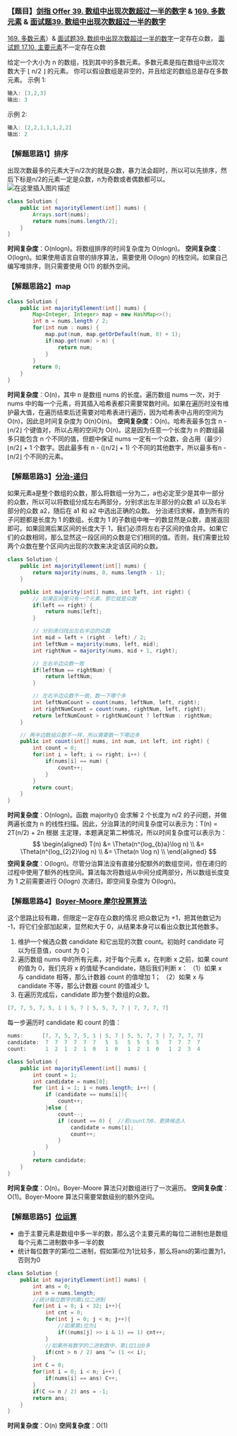 ### 【题目】[剑指 Offer 39. 数组中出现次数超过一半的数字](https://leetcode-cn.com/problems/shu-zu-zhong-chu-xian-ci-shu-chao-guo-yi-ban-de-shu-zi-lcof/submissions/) & [169. 多数元素](https://leetcode-cn.com/problems/majority-element/) & [面试题39. 数组中出现次数超过一半的数字](https://leetcode-cn.com/problems/shu-zu-zhong-chu-xian-ci-shu-chao-guo-yi-ban-de-shu-zi-lcof/submissions/)
[169. 多数元素](https://leetcode-cn.com/problems/majority-element/)）& [面试题39. 数组中出现次数超过一半的数字](https://leetcode-cn.com/problems/shu-zu-zhong-chu-xian-ci-shu-chao-guo-yi-ban-de-shu-zi-lcof/submissions/)一定存在众数， [面试题 17.10. 主要元素](https://leetcode-cn.com/problems/find-majority-element-lcci/)不一定存在众数

给定一个大小为 n 的数组，找到其中的多数元素。多数元素是指在数组中出现次数大于 ⌊ n/2 ⌋ 的元素。
你可以假设数组是非空的，并且给定的数组总是存在多数元素。 
示例 1:

```java
输入: [3,2,3]
输出: 3
```

示例 2:

```java
输入: [2,2,1,1,1,2,2]
输出: 2
```

### 【解题思路1】排序
出现次数最多的元素大于n/2次的就是众数，暴力法会超时，所以可以先排序，然后下标是n/2的元素一定是众数，n为奇数或者偶数都可以。
![在这里插入图片描述](https://img-blog.csdnimg.cn/2020031322280181.png?x-oss-process=image/watermark,type_ZmFuZ3poZW5naGVpdGk,shadow_10,text_aHR0cHM6Ly9ibG9nLmNzZG4ubmV0L1h1bkNpeQ==,size_16,color_FFFFFF,t_70)
```java
class Solution {
    public int majorityElement(int[] nums) {
        Arrays.sort(nums);
        return nums[nums.length/2];
    }
}
```

**时间复杂度**：O(nlogn)。将数组排序的时间复杂度为 O(nlogn)。
**空间复杂度**：O(logn)。如果使用语言自带的排序算法，需要使用 O(logn) 的栈空间。如果自己编写堆排序，则只需要使用 O(1) 的额外空间。

### 【解题思路2】map

```java
class Solution {
    public int majorityElement(int[] nums) {
        Map<Integer, Integer> map = new HashMap<>();
        int n = nums.length / 2;
        for(int num : nums) {
            map.put(num, map.getOrDefault(num, 0) + 1);
            if(map.get(num) > n) {
                return num;
            }
        }
        return 0;
    }
}
```

**时间复杂度**：O(n)，其中 n 是数组 nums 的长度。遍历数组 nums 一次，对于 nums 中的每一个元素，将其插入哈希表都只需要常数时间。如果在遍历时没有维护最大值，在遍历结束后还需要对哈希表进行遍历，因为哈希表中占用的空间为 O(n)，因此总时间复杂度为 O(n)O(n)。
**空间复杂度**：O(n)。哈希表最多包含 n - ⌊n/2⌋ 个键值对，所以占用的空间为 O(n)。这是因为任意一个长度为 n 的数组最多只能包含 n 个不同的值，但题中保证 nums 一定有一个众数，会占用（最少）⌊n/2⌋ + 1 个数字。因此最多有 n - (⌊n/2⌋ + 1) 个不同的其他数字，所以最多有n - ⌊n/2⌋ 个不同的元素。

### 【解题思路3】[分治-递归](https://leetcode-cn.com/problems/majority-element/solution/duo-shu-yuan-su-by-leetcode-solution/)

如果元素a是整个数组的众数，那么将数组一分为二，a也必定至少是其中一部分的众数，所以可以将数组分成左右两部分，分别求出左半部分的众数 a1 以及右半部分的众数 a2，随后在 a1 和 a2 中选出正确的众数。
分治递归求解，直到所有的子问题都是长度为 1 的数组。长度为 1 的子数组中唯一的数显然是众数，直接返回即可。如果回溯后某区间的长度大于 1，我们必须将左右子区间的值合并。如果它们的众数相同，那么显然这一段区间的众数是它们相同的值。否则，我们需要比较两个众数在整个区间内出现的次数来决定该区间的众数。
```java
class Solution {
    public int majorityElement(int[] nums) {
        return majority(nums, 0, nums.length - 1);
    }

    public int majority(int[] nums, int left, int right) {
        // 如果区间里只有一个元素，那它就是众数
        if(left == right) {
            return nums[left];
        }

        // 分别递归找出左右半边的众数
        int mid = left + (right - left) / 2;
        int leftNum = majority(nums, left, mid);
        int rightNum = majority(nums, mid + 1, right);

        // 左右半边众数一致
        if(leftNum == rightNum) {
            return leftNum;
        }

        // 左右半边众数不一致，数一下哪个多
        int leftNumCount = count(nums, leftNum, left, right);
        int rightNumCount = count(nums, rightNum, left, right);
        return leftNumCount > rightNumCount ? leftNum : rightNum;
    }

    // 两半边数组众数不一样，所以需要数一下哪边多
    public int count(int[] nums, int num, int left, int right) {
        int count = 0;
        for(int i = left; i <= right; i++) {
            if(nums[i] == num) {
                count++;
            }
        }
        return count;
    }
}
```
**时间复杂度**：O(nlogn)。函数 majority() 会求解 2 个长度为 n/2 的子问题，并做两遍长度为 n 的线性扫描。因此，分治算法的时间复杂度可以表示为：T(n) = 2T(n/2) + 2n
根据 主定理，本题满足第二种情况，所以时间复杂度可以表示为：
$$
\begin{aligned} T(n) &= \Theta(n^{log_{b}a}\log n) \\ &= \Theta(n^{log_{2}2}\log n) \\ &= \Theta(n \log n) \\ \end{aligned}
$$
**空间复杂度**：O(logn)。尽管分治算法没有直接分配额外的数组空间，但在递归的过程中使用了额外的栈空间。算法每次将数组从中间分成两部分，所以数组长度变为 1 之前需要进行 O(logn) 次递归，即空间复杂度为 O(logn)。

### 【解题思路4】[Boyer-Moore 摩尔投票算法](https://leetcode-cn.com/problems/majority-element/solution/duo-shu-yuan-su-by-leetcode-solution/)

这个思路比较有趣，但限定一定存在众数的情况
把众数记为 +1，把其他数记为 -1，将它们全部加起来，显然和大于 0，从结果本身可以看出众数比其他数多。
1. 维护一个候选众数 candidate 和它出现的次数 count。初始时 candidate 可以为任意值，count 为 0；
 2. 遍历数组 nums 中的所有元素，对于每个元素 x，在判断 x 之前，如果 count 的值为 0，我们先将 x 的值赋予candidate，随后我们判断 x：
（1）如果 x 与 candidate 相等，那么计数器 count 的值增加 1；
（2）如果 x 与 candidate 不等，那么计数器 count 的值减少 1。
3. 在遍历完成后，candidate 即为整个数组的众数。
```java
[7, 7, 5, 7, 5, 1 | 5, 7 | 5, 5, 7, 7 | 7, 7, 7, 7]
```
每一步遍历时 candidate 和 count 的值：

```java
nums:      [7, 7, 5, 7, 5, 1 | 5, 7 | 5, 5, 7, 7 | 7, 7, 7, 7]
candidate:  7  7  7  7  7  7   5  5   5  5  5  5   7  7  7  7
count:      1  2  1  2  1  0   1  0   1  2  1  0   1  2  3  4
```

```java
class Solution {
    public int majorityElement(int[] nums) {
        int count = 1;
        int candidate = nums[0];
        for (int i = 1; i < nums.length; i++) {
            if (candidate == nums[i]){
                count++;
            }else {
                count--;
                if (count == 0) {  //若count为0，更换候选人
                    candidate = nums[i];
                    count++;
                }
            }
        }
        return candidate;
    }
}
```
**时间复杂度**：O(n)。Boyer-Moore 算法只对数组进行了一次遍历。
**空间复杂度**：O(1)。Boyer-Moore 算法只需要常数级别的额外空间。

### 【解题思路5】[位运算](https://leetcode-cn.com/problems/find-majority-element-lcci/solution/zhu-yao-yuan-su-mo-er-tou-piao-wei-yun-suan-fen-zh/)

- 由于主要元素是数组中多一半的数，那么这个主要元素的每位二进制也是数组每个元素二进制数中多一半的数
- 统计每位数字的第i位二进制，假如第i位为1比较多，那么将ans的第i位置为1，否则为0

```java
class Solution {
    public int majorityElement(int[] nums) {
        int ans = 0;
        int n = nums.length;
        //统计每位数字的第i位二进制
        for(int i = 0; i < 32; i++){
            int cnt = 0;
            for(int j = 0; j < n; j++){
                //如果第i位为1
                if((nums[j] >> i & 1) == 1) cnt++;
            }
            //如果所有数字的二进制数中，第i位1比0多
            if(cnt > n / 2) ans ^= (1 << i);
        }
        int C = 0;
        for(int i = 0; i < n; i++) {
            if(nums[i] == ans) C++;
        }
        if(C <= n / 2) ans = -1;
        return ans;
    }
}
```

**时间复杂度**：O(n)
**空间复杂度**：O(1)